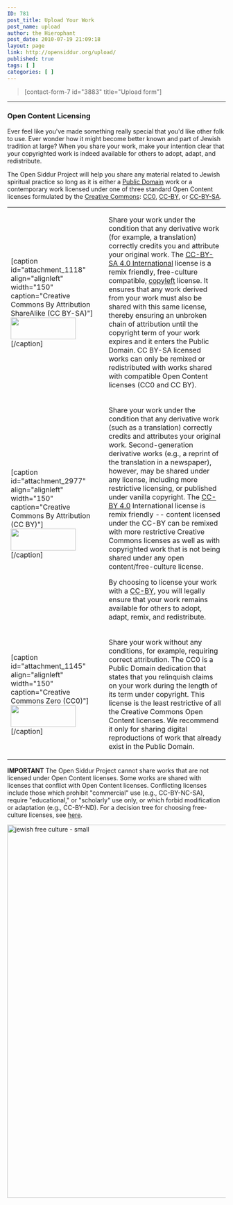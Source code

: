 ```yaml
---
ID: 781
post_title: Upload Your Work
post_name: upload
author: the Hierophant
post_date: 2010-07-19 21:09:18
layout: page
link: http://opensiddur.org/upload/
published: true
tags: [ ]
categories: [ ]
---
```

<blockquote>
[contact-form-7 id="3883" title="Upload form"]
</blockquote>
<hr />

<h3>Open Content Licensing</h3>
Ever feel like you've made something really special that you'd like other folk to use. Ever wonder how it might become better known and part of Jewish tradition at large? When you share your work, make your intention clear that your copyrighted work is indeed available for others to adopt, adapt, and redistribute.

The Open Siddur Project will help you share any material related to Jewish spiritual practice so long as it is either a <a href="http://copyright.cornell.edu/resources/publicdomain.cfm">Public Domain</a> work or a contemporary work licensed under one of three standard Open Content licenses formulated by the <a href="http://www.creativecommons.org">Creative Commons</a>: <a href="http://creativecommons.org/publicdomain/zero/1.0/">CC0</a>, <a href="http://creativecommons.org/licenses/by/3.0">CC-BY</a>, or <a href="http://creativecommons.org/licenses/by-sa/3.0">CC-BY-SA</a>.

<table>
<tr><td>

[caption id="attachment_1118" align="alignleft" width="150" caption="Creative Commons By Attribution ShareAlike (CC BY-SA)"]<a href="http://creativecommons.org/licenses/by-sa/4.0/"><img title="(CC-BY-SA) Creative Commons By Attribution ShareAlike" src="http://opensiddur.org/wp-content/images/CC-BY-SA.svg.150x100.png" alt="" width="150" height="50" /></a>[/caption]

</td><td>

Share your work under the condition that any derivative work (for example, a translation) correctly credits you and attribute your original work. The <a href="http://creativecommons.org/licenses/by-sa/4.0/">CC-BY-SA 4.0 International</a> license is a remix friendly, free-culture compatible, <a href="https://secure.wikimedia.org/wikipedia/en/wiki/Copyleft">copyleft</a> license. It ensures that any work derived from your work must also be shared with this same license, thereby ensuring an unbroken chain of attribution until the copyright term of your work expires and it enters the Public Domain. CC BY-SA licensed works can only be remixed or redistributed with works shared with compatible Open Content licenses (CC0 and CC BY).

</td></tr>
<tr><td>

[caption id="attachment_2977" align="alignleft" width="150" caption="Creative Commons By Attribution (CC BY)"]<a href="http://creativecommons.org/licenses/by/4.0"><img title="(CC-BY) Creative Commons By Attribution" src="http://opensiddur.org/wp-content/images/CC-BY.svg.150x100.png" alt="" width="150" height="50" /></a>[/caption]

</td><td>

Share your work under the condition that any derivative work (such as a translation) correctly credits and attributes your original work. Second-generation derivative works (e.g., a reprint of the translation in a newspaper), however, may be shared under any license, including more restrictive licensing, or published under vanilla copyright. The <a href="http://creativecommons.org/licenses/by/4.0">CC-BY 4.0</a> International license is remix friendly -- content licensed under the CC-BY can be remixed with more restrictive Creative Commons licenses as well as with copyrighted work that is not being shared under any open content/free-culture license. 

By choosing to license your work with a <a href="http://creativecommons.org/licenses/by/4.0">CC-BY</a>, you will legally ensure that your work remains available for others to adopt, adapt, remix, and redistribute.


</td></tr>
<tr><td>

[caption id="attachment_1145" align="alignleft" width="150" caption="Creative Commons Zero (CC0)"]<a href="http://creativecommons.org/publicdomain/zero/1.0/"><img title="(CC0) Creative Commons Zero" src="http://opensiddur.org/wp-content/images/CC-0-PD.svg.150x100.png" alt="" width="150" height="50" /></a>[/caption]

</td><td>

Share your work without any conditions, for example, requiring correct attribution. The CC0 is a Public Domain dedication that states that you relinquish claims on your work during the length of its term under copyright. This license is the least restrictive of all the Creative Commons Open Content licenses. We recommend it only for sharing digital reproductions of work that already exist in the Public Domain.


</td></tr>
</tbody></tbody></table>

<strong>IMPORTANT</strong>
The Open Siddur Project cannot share works that are not licensed under Open Content licenses. Some works are shared with licenses that conflict with Open Content licenses. Conflicting licenses include those which prohibit "commercial" use (e.g., CC-BY-NC-SA),  require "educational," or "scholarly" use only, or which forbid modification or adaptation (e.g., CC-BY-ND). For a decision tree for choosing free-culture licenses, see <a href="http://opensiddur.org/decision-tree/" target="_blank">here</a>.

<a href="http://opensiddur.org/wp-content/uploads/2010/07/jewish-free-culture-small.png" rel="attachment wp-att-12610"><img src="http://opensiddur.org/wp-content/uploads/2010/07/jewish-free-culture-small-763x1024.png" alt="jewish free culture - small" width="640" height="859" class="aligncenter size-large wp-image-12610" /></a>